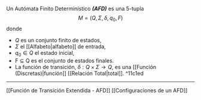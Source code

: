 Un Autómata Finito Determinı́stico ***(AFD)*** es una 5-tupla $$M = (Q, Σ, δ, q_0 , F )$$donde 
- $Q$ es un conjunto finito de estados, 
- $Σ$ el [[Alfabeto|alfabeto]] de entrada, 
- $q_0 ∈ Q$ el estado inicial, 
- F ⊆ Q es el conjunto de estados finales.  
- La función de transición, $δ : Q × Σ → Q$, es una [[Función (Discretas)|función]] [[Relación Total|total]]. ^11c1ed
***
[[Función de Transición Extendida - AFD]]
[[Configuraciones de un AFD]] 